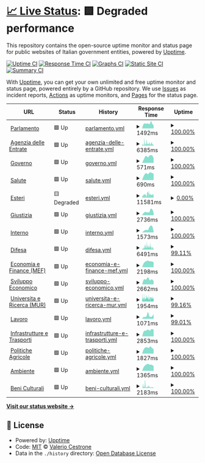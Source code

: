 # [📈 Live Status](https://v4lerio.github.io/infosecnews-help-gov-it): <!--live status--> **🟨 Degraded performance**

This repository contains the open-source uptime monitor and status page for public websites of Italian government entities, powered by [Upptime](https://github.com/upptime/upptime).

[![Uptime CI](https://github.com/v4lerio/infosecnews-help-gov-it/workflows/Uptime%20CI/badge.svg)](https://github.com/v4lerio/infosecnews-help-gov-it/actions?query=workflow%3A%22Uptime+CI%22)
[![Response Time CI](https://github.com/v4lerio/infosecnews-help-gov-it/workflows/Response%20Time%20CI/badge.svg)](https://github.com/v4lerio/infosecnews-help-gov-it/actions?query=workflow%3A%22Response+Time+CI%22)
[![Graphs CI](https://github.com/v4lerio/infosecnews-help-gov-it/workflows/Graphs%20CI/badge.svg)](https://github.com/v4lerio/infosecnews-help-gov-it/actions?query=workflow%3A%22Graphs+CI%22)
[![Static Site CI](https://github.com/v4lerio/infosecnews-help-gov-it/workflows/Static%20Site%20CI/badge.svg)](https://github.com/v4lerio/infosecnews-help-gov-it/actions?query=workflow%3A%22Static+Site+CI%22)
[![Summary CI](https://github.com/v4lerio/infosecnews-help-gov-it/workflows/Summary%20CI/badge.svg)](https://github.com/v4lerio/infosecnews-help-gov-it/actions?query=workflow%3A%22Summary+CI%22)

With [Upptime](https://upptime.js.org), you can get your own unlimited and free uptime monitor and status page, powered entirely by a GitHub repository. We use [Issues](https://github.com/v4lerio/infosecnews-help-gov-it/issues) as incident reports, [Actions](https://github.com/v4lerio/infosecnews-help-gov-it/actions) as uptime monitors, and [Pages](https://v4lerio.github.io/infosecnews-help-gov-it) for the status page.

<!--start: status pages-->
<!-- This summary is generated by Upptime (https://github.com/upptime/upptime) -->
<!-- Do not edit this manually, your changes will be overwritten -->
<!-- prettier-ignore -->
| URL | Status | History | Response Time | Uptime |
| --- | ------ | ------- | ------------- | ------ |
| <img alt="" src="https://favicons.githubusercontent.com/www.parlamento.it" height="13"> [Parlamento](https://www.parlamento.it/) | 🟩 Up | [parlamento.yml](https://github.com/v4lerio/infosecnews-help-gov-it/commits/HEAD/history/parlamento.yml) | <details><summary><img alt="Response time graph" src="./graphs/parlamento/response-time-week.png" height="20"> 1492ms</summary><br><a href="https://v4lerio.github.io/infosecnews-help-gov-it/history/parlamento"><img alt="Response time 1788" src="https://img.shields.io/endpoint?url=https%3A%2F%2Fraw.githubusercontent.com%2Fv4lerio%2Finfosecnews-help-gov-it%2FHEAD%2Fapi%2Fparlamento%2Fresponse-time.json"></a><br><a href="https://v4lerio.github.io/infosecnews-help-gov-it/history/parlamento"><img alt="24-hour response time 1005" src="https://img.shields.io/endpoint?url=https%3A%2F%2Fraw.githubusercontent.com%2Fv4lerio%2Finfosecnews-help-gov-it%2FHEAD%2Fapi%2Fparlamento%2Fresponse-time-day.json"></a><br><a href="https://v4lerio.github.io/infosecnews-help-gov-it/history/parlamento"><img alt="7-day response time 1492" src="https://img.shields.io/endpoint?url=https%3A%2F%2Fraw.githubusercontent.com%2Fv4lerio%2Finfosecnews-help-gov-it%2FHEAD%2Fapi%2Fparlamento%2Fresponse-time-week.json"></a><br><a href="https://v4lerio.github.io/infosecnews-help-gov-it/history/parlamento"><img alt="30-day response time 1926" src="https://img.shields.io/endpoint?url=https%3A%2F%2Fraw.githubusercontent.com%2Fv4lerio%2Finfosecnews-help-gov-it%2FHEAD%2Fapi%2Fparlamento%2Fresponse-time-month.json"></a><br><a href="https://v4lerio.github.io/infosecnews-help-gov-it/history/parlamento"><img alt="1-year response time 1788" src="https://img.shields.io/endpoint?url=https%3A%2F%2Fraw.githubusercontent.com%2Fv4lerio%2Finfosecnews-help-gov-it%2FHEAD%2Fapi%2Fparlamento%2Fresponse-time-year.json"></a></details> | <details><summary><a href="https://v4lerio.github.io/infosecnews-help-gov-it/history/parlamento">100.00%</a></summary><a href="https://v4lerio.github.io/infosecnews-help-gov-it/history/parlamento"><img alt="All-time uptime 99.52%" src="https://img.shields.io/endpoint?url=https%3A%2F%2Fraw.githubusercontent.com%2Fv4lerio%2Finfosecnews-help-gov-it%2FHEAD%2Fapi%2Fparlamento%2Fuptime.json"></a><br><a href="https://v4lerio.github.io/infosecnews-help-gov-it/history/parlamento"><img alt="24-hour uptime 100.00%" src="https://img.shields.io/endpoint?url=https%3A%2F%2Fraw.githubusercontent.com%2Fv4lerio%2Finfosecnews-help-gov-it%2FHEAD%2Fapi%2Fparlamento%2Fuptime-day.json"></a><br><a href="https://v4lerio.github.io/infosecnews-help-gov-it/history/parlamento"><img alt="7-day uptime 100.00%" src="https://img.shields.io/endpoint?url=https%3A%2F%2Fraw.githubusercontent.com%2Fv4lerio%2Finfosecnews-help-gov-it%2FHEAD%2Fapi%2Fparlamento%2Fuptime-week.json"></a><br><a href="https://v4lerio.github.io/infosecnews-help-gov-it/history/parlamento"><img alt="30-day uptime 98.89%" src="https://img.shields.io/endpoint?url=https%3A%2F%2Fraw.githubusercontent.com%2Fv4lerio%2Finfosecnews-help-gov-it%2FHEAD%2Fapi%2Fparlamento%2Fuptime-month.json"></a><br><a href="https://v4lerio.github.io/infosecnews-help-gov-it/history/parlamento"><img alt="1-year uptime 99.52%" src="https://img.shields.io/endpoint?url=https%3A%2F%2Fraw.githubusercontent.com%2Fv4lerio%2Finfosecnews-help-gov-it%2FHEAD%2Fapi%2Fparlamento%2Fuptime-year.json"></a></details>
| <img alt="" src="https://favicons.githubusercontent.com/www.agenziaentrate.gov.it" height="13"> [Agenzia delle Entrate](https://www.agenziaentrate.gov.it/) | 🟩 Up | [agenzia-delle-entrate.yml](https://github.com/v4lerio/infosecnews-help-gov-it/commits/HEAD/history/agenzia-delle-entrate.yml) | <details><summary><img alt="Response time graph" src="./graphs/agenzia-delle-entrate/response-time-week.png" height="20"> 6385ms</summary><br><a href="https://v4lerio.github.io/infosecnews-help-gov-it/history/agenzia-delle-entrate"><img alt="Response time 7097" src="https://img.shields.io/endpoint?url=https%3A%2F%2Fraw.githubusercontent.com%2Fv4lerio%2Finfosecnews-help-gov-it%2FHEAD%2Fapi%2Fagenzia-delle-entrate%2Fresponse-time.json"></a><br><a href="https://v4lerio.github.io/infosecnews-help-gov-it/history/agenzia-delle-entrate"><img alt="24-hour response time 1857" src="https://img.shields.io/endpoint?url=https%3A%2F%2Fraw.githubusercontent.com%2Fv4lerio%2Finfosecnews-help-gov-it%2FHEAD%2Fapi%2Fagenzia-delle-entrate%2Fresponse-time-day.json"></a><br><a href="https://v4lerio.github.io/infosecnews-help-gov-it/history/agenzia-delle-entrate"><img alt="7-day response time 6385" src="https://img.shields.io/endpoint?url=https%3A%2F%2Fraw.githubusercontent.com%2Fv4lerio%2Finfosecnews-help-gov-it%2FHEAD%2Fapi%2Fagenzia-delle-entrate%2Fresponse-time-week.json"></a><br><a href="https://v4lerio.github.io/infosecnews-help-gov-it/history/agenzia-delle-entrate"><img alt="30-day response time 4720" src="https://img.shields.io/endpoint?url=https%3A%2F%2Fraw.githubusercontent.com%2Fv4lerio%2Finfosecnews-help-gov-it%2FHEAD%2Fapi%2Fagenzia-delle-entrate%2Fresponse-time-month.json"></a><br><a href="https://v4lerio.github.io/infosecnews-help-gov-it/history/agenzia-delle-entrate"><img alt="1-year response time 7097" src="https://img.shields.io/endpoint?url=https%3A%2F%2Fraw.githubusercontent.com%2Fv4lerio%2Finfosecnews-help-gov-it%2FHEAD%2Fapi%2Fagenzia-delle-entrate%2Fresponse-time-year.json"></a></details> | <details><summary><a href="https://v4lerio.github.io/infosecnews-help-gov-it/history/agenzia-delle-entrate">100.00%</a></summary><a href="https://v4lerio.github.io/infosecnews-help-gov-it/history/agenzia-delle-entrate"><img alt="All-time uptime 98.52%" src="https://img.shields.io/endpoint?url=https%3A%2F%2Fraw.githubusercontent.com%2Fv4lerio%2Finfosecnews-help-gov-it%2FHEAD%2Fapi%2Fagenzia-delle-entrate%2Fuptime.json"></a><br><a href="https://v4lerio.github.io/infosecnews-help-gov-it/history/agenzia-delle-entrate"><img alt="24-hour uptime 100.00%" src="https://img.shields.io/endpoint?url=https%3A%2F%2Fraw.githubusercontent.com%2Fv4lerio%2Finfosecnews-help-gov-it%2FHEAD%2Fapi%2Fagenzia-delle-entrate%2Fuptime-day.json"></a><br><a href="https://v4lerio.github.io/infosecnews-help-gov-it/history/agenzia-delle-entrate"><img alt="7-day uptime 100.00%" src="https://img.shields.io/endpoint?url=https%3A%2F%2Fraw.githubusercontent.com%2Fv4lerio%2Finfosecnews-help-gov-it%2FHEAD%2Fapi%2Fagenzia-delle-entrate%2Fuptime-week.json"></a><br><a href="https://v4lerio.github.io/infosecnews-help-gov-it/history/agenzia-delle-entrate"><img alt="30-day uptime 99.94%" src="https://img.shields.io/endpoint?url=https%3A%2F%2Fraw.githubusercontent.com%2Fv4lerio%2Finfosecnews-help-gov-it%2FHEAD%2Fapi%2Fagenzia-delle-entrate%2Fuptime-month.json"></a><br><a href="https://v4lerio.github.io/infosecnews-help-gov-it/history/agenzia-delle-entrate"><img alt="1-year uptime 98.52%" src="https://img.shields.io/endpoint?url=https%3A%2F%2Fraw.githubusercontent.com%2Fv4lerio%2Finfosecnews-help-gov-it%2FHEAD%2Fapi%2Fagenzia-delle-entrate%2Fuptime-year.json"></a></details>
| <img alt="" src="https://favicons.githubusercontent.com/www.governo.it" height="13"> [Governo](https://www.governo.it/) | 🟩 Up | [governo.yml](https://github.com/v4lerio/infosecnews-help-gov-it/commits/HEAD/history/governo.yml) | <details><summary><img alt="Response time graph" src="./graphs/governo/response-time-week.png" height="20"> 571ms</summary><br><a href="https://v4lerio.github.io/infosecnews-help-gov-it/history/governo"><img alt="Response time 480" src="https://img.shields.io/endpoint?url=https%3A%2F%2Fraw.githubusercontent.com%2Fv4lerio%2Finfosecnews-help-gov-it%2FHEAD%2Fapi%2Fgoverno%2Fresponse-time.json"></a><br><a href="https://v4lerio.github.io/infosecnews-help-gov-it/history/governo"><img alt="24-hour response time 490" src="https://img.shields.io/endpoint?url=https%3A%2F%2Fraw.githubusercontent.com%2Fv4lerio%2Finfosecnews-help-gov-it%2FHEAD%2Fapi%2Fgoverno%2Fresponse-time-day.json"></a><br><a href="https://v4lerio.github.io/infosecnews-help-gov-it/history/governo"><img alt="7-day response time 571" src="https://img.shields.io/endpoint?url=https%3A%2F%2Fraw.githubusercontent.com%2Fv4lerio%2Finfosecnews-help-gov-it%2FHEAD%2Fapi%2Fgoverno%2Fresponse-time-week.json"></a><br><a href="https://v4lerio.github.io/infosecnews-help-gov-it/history/governo"><img alt="30-day response time 505" src="https://img.shields.io/endpoint?url=https%3A%2F%2Fraw.githubusercontent.com%2Fv4lerio%2Finfosecnews-help-gov-it%2FHEAD%2Fapi%2Fgoverno%2Fresponse-time-month.json"></a><br><a href="https://v4lerio.github.io/infosecnews-help-gov-it/history/governo"><img alt="1-year response time 480" src="https://img.shields.io/endpoint?url=https%3A%2F%2Fraw.githubusercontent.com%2Fv4lerio%2Finfosecnews-help-gov-it%2FHEAD%2Fapi%2Fgoverno%2Fresponse-time-year.json"></a></details> | <details><summary><a href="https://v4lerio.github.io/infosecnews-help-gov-it/history/governo">100.00%</a></summary><a href="https://v4lerio.github.io/infosecnews-help-gov-it/history/governo"><img alt="All-time uptime 100.00%" src="https://img.shields.io/endpoint?url=https%3A%2F%2Fraw.githubusercontent.com%2Fv4lerio%2Finfosecnews-help-gov-it%2FHEAD%2Fapi%2Fgoverno%2Fuptime.json"></a><br><a href="https://v4lerio.github.io/infosecnews-help-gov-it/history/governo"><img alt="24-hour uptime 100.00%" src="https://img.shields.io/endpoint?url=https%3A%2F%2Fraw.githubusercontent.com%2Fv4lerio%2Finfosecnews-help-gov-it%2FHEAD%2Fapi%2Fgoverno%2Fuptime-day.json"></a><br><a href="https://v4lerio.github.io/infosecnews-help-gov-it/history/governo"><img alt="7-day uptime 100.00%" src="https://img.shields.io/endpoint?url=https%3A%2F%2Fraw.githubusercontent.com%2Fv4lerio%2Finfosecnews-help-gov-it%2FHEAD%2Fapi%2Fgoverno%2Fuptime-week.json"></a><br><a href="https://v4lerio.github.io/infosecnews-help-gov-it/history/governo"><img alt="30-day uptime 100.00%" src="https://img.shields.io/endpoint?url=https%3A%2F%2Fraw.githubusercontent.com%2Fv4lerio%2Finfosecnews-help-gov-it%2FHEAD%2Fapi%2Fgoverno%2Fuptime-month.json"></a><br><a href="https://v4lerio.github.io/infosecnews-help-gov-it/history/governo"><img alt="1-year uptime 100.00%" src="https://img.shields.io/endpoint?url=https%3A%2F%2Fraw.githubusercontent.com%2Fv4lerio%2Finfosecnews-help-gov-it%2FHEAD%2Fapi%2Fgoverno%2Fuptime-year.json"></a></details>
| <img alt="" src="https://favicons.githubusercontent.com/www.salute.gov.it" height="13"> [Salute](https://www.salute.gov.it/) | 🟩 Up | [salute.yml](https://github.com/v4lerio/infosecnews-help-gov-it/commits/HEAD/history/salute.yml) | <details><summary><img alt="Response time graph" src="./graphs/salute/response-time-week.png" height="20"> 690ms</summary><br><a href="https://v4lerio.github.io/infosecnews-help-gov-it/history/salute"><img alt="Response time 673" src="https://img.shields.io/endpoint?url=https%3A%2F%2Fraw.githubusercontent.com%2Fv4lerio%2Finfosecnews-help-gov-it%2FHEAD%2Fapi%2Fsalute%2Fresponse-time.json"></a><br><a href="https://v4lerio.github.io/infosecnews-help-gov-it/history/salute"><img alt="24-hour response time 639" src="https://img.shields.io/endpoint?url=https%3A%2F%2Fraw.githubusercontent.com%2Fv4lerio%2Finfosecnews-help-gov-it%2FHEAD%2Fapi%2Fsalute%2Fresponse-time-day.json"></a><br><a href="https://v4lerio.github.io/infosecnews-help-gov-it/history/salute"><img alt="7-day response time 690" src="https://img.shields.io/endpoint?url=https%3A%2F%2Fraw.githubusercontent.com%2Fv4lerio%2Finfosecnews-help-gov-it%2FHEAD%2Fapi%2Fsalute%2Fresponse-time-week.json"></a><br><a href="https://v4lerio.github.io/infosecnews-help-gov-it/history/salute"><img alt="30-day response time 664" src="https://img.shields.io/endpoint?url=https%3A%2F%2Fraw.githubusercontent.com%2Fv4lerio%2Finfosecnews-help-gov-it%2FHEAD%2Fapi%2Fsalute%2Fresponse-time-month.json"></a><br><a href="https://v4lerio.github.io/infosecnews-help-gov-it/history/salute"><img alt="1-year response time 673" src="https://img.shields.io/endpoint?url=https%3A%2F%2Fraw.githubusercontent.com%2Fv4lerio%2Finfosecnews-help-gov-it%2FHEAD%2Fapi%2Fsalute%2Fresponse-time-year.json"></a></details> | <details><summary><a href="https://v4lerio.github.io/infosecnews-help-gov-it/history/salute">100.00%</a></summary><a href="https://v4lerio.github.io/infosecnews-help-gov-it/history/salute"><img alt="All-time uptime 99.47%" src="https://img.shields.io/endpoint?url=https%3A%2F%2Fraw.githubusercontent.com%2Fv4lerio%2Finfosecnews-help-gov-it%2FHEAD%2Fapi%2Fsalute%2Fuptime.json"></a><br><a href="https://v4lerio.github.io/infosecnews-help-gov-it/history/salute"><img alt="24-hour uptime 100.00%" src="https://img.shields.io/endpoint?url=https%3A%2F%2Fraw.githubusercontent.com%2Fv4lerio%2Finfosecnews-help-gov-it%2FHEAD%2Fapi%2Fsalute%2Fuptime-day.json"></a><br><a href="https://v4lerio.github.io/infosecnews-help-gov-it/history/salute"><img alt="7-day uptime 100.00%" src="https://img.shields.io/endpoint?url=https%3A%2F%2Fraw.githubusercontent.com%2Fv4lerio%2Finfosecnews-help-gov-it%2FHEAD%2Fapi%2Fsalute%2Fuptime-week.json"></a><br><a href="https://v4lerio.github.io/infosecnews-help-gov-it/history/salute"><img alt="30-day uptime 100.00%" src="https://img.shields.io/endpoint?url=https%3A%2F%2Fraw.githubusercontent.com%2Fv4lerio%2Finfosecnews-help-gov-it%2FHEAD%2Fapi%2Fsalute%2Fuptime-month.json"></a><br><a href="https://v4lerio.github.io/infosecnews-help-gov-it/history/salute"><img alt="1-year uptime 99.47%" src="https://img.shields.io/endpoint?url=https%3A%2F%2Fraw.githubusercontent.com%2Fv4lerio%2Finfosecnews-help-gov-it%2FHEAD%2Fapi%2Fsalute%2Fuptime-year.json"></a></details>
| <img alt="" src="https://favicons.githubusercontent.com/www.esteri.it" height="13"> [Esteri](https://www.esteri.it/) | 🟨 Degraded | [esteri.yml](https://github.com/v4lerio/infosecnews-help-gov-it/commits/HEAD/history/esteri.yml) | <details><summary><img alt="Response time graph" src="./graphs/esteri/response-time-week.png" height="20"> 11581ms</summary><br><a href="https://v4lerio.github.io/infosecnews-help-gov-it/history/esteri"><img alt="Response time 5722" src="https://img.shields.io/endpoint?url=https%3A%2F%2Fraw.githubusercontent.com%2Fv4lerio%2Finfosecnews-help-gov-it%2FHEAD%2Fapi%2Festeri%2Fresponse-time.json"></a><br><a href="https://v4lerio.github.io/infosecnews-help-gov-it/history/esteri"><img alt="24-hour response time 10807" src="https://img.shields.io/endpoint?url=https%3A%2F%2Fraw.githubusercontent.com%2Fv4lerio%2Finfosecnews-help-gov-it%2FHEAD%2Fapi%2Festeri%2Fresponse-time-day.json"></a><br><a href="https://v4lerio.github.io/infosecnews-help-gov-it/history/esteri"><img alt="7-day response time 11581" src="https://img.shields.io/endpoint?url=https%3A%2F%2Fraw.githubusercontent.com%2Fv4lerio%2Finfosecnews-help-gov-it%2FHEAD%2Fapi%2Festeri%2Fresponse-time-week.json"></a><br><a href="https://v4lerio.github.io/infosecnews-help-gov-it/history/esteri"><img alt="30-day response time 6012" src="https://img.shields.io/endpoint?url=https%3A%2F%2Fraw.githubusercontent.com%2Fv4lerio%2Finfosecnews-help-gov-it%2FHEAD%2Fapi%2Festeri%2Fresponse-time-month.json"></a><br><a href="https://v4lerio.github.io/infosecnews-help-gov-it/history/esteri"><img alt="1-year response time 5722" src="https://img.shields.io/endpoint?url=https%3A%2F%2Fraw.githubusercontent.com%2Fv4lerio%2Finfosecnews-help-gov-it%2FHEAD%2Fapi%2Festeri%2Fresponse-time-year.json"></a></details> | <details><summary><a href="https://v4lerio.github.io/infosecnews-help-gov-it/history/esteri">0.00%</a></summary><a href="https://v4lerio.github.io/infosecnews-help-gov-it/history/esteri"><img alt="All-time uptime 89.01%" src="https://img.shields.io/endpoint?url=https%3A%2F%2Fraw.githubusercontent.com%2Fv4lerio%2Finfosecnews-help-gov-it%2FHEAD%2Fapi%2Festeri%2Fuptime.json"></a><br><a href="https://v4lerio.github.io/infosecnews-help-gov-it/history/esteri"><img alt="24-hour uptime 0.00%" src="https://img.shields.io/endpoint?url=https%3A%2F%2Fraw.githubusercontent.com%2Fv4lerio%2Finfosecnews-help-gov-it%2FHEAD%2Fapi%2Festeri%2Fuptime-day.json"></a><br><a href="https://v4lerio.github.io/infosecnews-help-gov-it/history/esteri"><img alt="7-day uptime 0.00%" src="https://img.shields.io/endpoint?url=https%3A%2F%2Fraw.githubusercontent.com%2Fv4lerio%2Finfosecnews-help-gov-it%2FHEAD%2Fapi%2Festeri%2Fuptime-week.json"></a><br><a href="https://v4lerio.github.io/infosecnews-help-gov-it/history/esteri"><img alt="30-day uptime 24.24%" src="https://img.shields.io/endpoint?url=https%3A%2F%2Fraw.githubusercontent.com%2Fv4lerio%2Finfosecnews-help-gov-it%2FHEAD%2Fapi%2Festeri%2Fuptime-month.json"></a><br><a href="https://v4lerio.github.io/infosecnews-help-gov-it/history/esteri"><img alt="1-year uptime 89.01%" src="https://img.shields.io/endpoint?url=https%3A%2F%2Fraw.githubusercontent.com%2Fv4lerio%2Finfosecnews-help-gov-it%2FHEAD%2Fapi%2Festeri%2Fuptime-year.json"></a></details>
| <img alt="" src="https://favicons.githubusercontent.com/www.giustizia.it" height="13"> [Giustizia](https://www.giustizia.it/) | 🟩 Up | [giustizia.yml](https://github.com/v4lerio/infosecnews-help-gov-it/commits/HEAD/history/giustizia.yml) | <details><summary><img alt="Response time graph" src="./graphs/giustizia/response-time-week.png" height="20"> 2736ms</summary><br><a href="https://v4lerio.github.io/infosecnews-help-gov-it/history/giustizia"><img alt="Response time 2504" src="https://img.shields.io/endpoint?url=https%3A%2F%2Fraw.githubusercontent.com%2Fv4lerio%2Finfosecnews-help-gov-it%2FHEAD%2Fapi%2Fgiustizia%2Fresponse-time.json"></a><br><a href="https://v4lerio.github.io/infosecnews-help-gov-it/history/giustizia"><img alt="24-hour response time 1591" src="https://img.shields.io/endpoint?url=https%3A%2F%2Fraw.githubusercontent.com%2Fv4lerio%2Finfosecnews-help-gov-it%2FHEAD%2Fapi%2Fgiustizia%2Fresponse-time-day.json"></a><br><a href="https://v4lerio.github.io/infosecnews-help-gov-it/history/giustizia"><img alt="7-day response time 2736" src="https://img.shields.io/endpoint?url=https%3A%2F%2Fraw.githubusercontent.com%2Fv4lerio%2Finfosecnews-help-gov-it%2FHEAD%2Fapi%2Fgiustizia%2Fresponse-time-week.json"></a><br><a href="https://v4lerio.github.io/infosecnews-help-gov-it/history/giustizia"><img alt="30-day response time 3660" src="https://img.shields.io/endpoint?url=https%3A%2F%2Fraw.githubusercontent.com%2Fv4lerio%2Finfosecnews-help-gov-it%2FHEAD%2Fapi%2Fgiustizia%2Fresponse-time-month.json"></a><br><a href="https://v4lerio.github.io/infosecnews-help-gov-it/history/giustizia"><img alt="1-year response time 2504" src="https://img.shields.io/endpoint?url=https%3A%2F%2Fraw.githubusercontent.com%2Fv4lerio%2Finfosecnews-help-gov-it%2FHEAD%2Fapi%2Fgiustizia%2Fresponse-time-year.json"></a></details> | <details><summary><a href="https://v4lerio.github.io/infosecnews-help-gov-it/history/giustizia">100.00%</a></summary><a href="https://v4lerio.github.io/infosecnews-help-gov-it/history/giustizia"><img alt="All-time uptime 94.16%" src="https://img.shields.io/endpoint?url=https%3A%2F%2Fraw.githubusercontent.com%2Fv4lerio%2Finfosecnews-help-gov-it%2FHEAD%2Fapi%2Fgiustizia%2Fuptime.json"></a><br><a href="https://v4lerio.github.io/infosecnews-help-gov-it/history/giustizia"><img alt="24-hour uptime 100.00%" src="https://img.shields.io/endpoint?url=https%3A%2F%2Fraw.githubusercontent.com%2Fv4lerio%2Finfosecnews-help-gov-it%2FHEAD%2Fapi%2Fgiustizia%2Fuptime-day.json"></a><br><a href="https://v4lerio.github.io/infosecnews-help-gov-it/history/giustizia"><img alt="7-day uptime 100.00%" src="https://img.shields.io/endpoint?url=https%3A%2F%2Fraw.githubusercontent.com%2Fv4lerio%2Finfosecnews-help-gov-it%2FHEAD%2Fapi%2Fgiustizia%2Fuptime-week.json"></a><br><a href="https://v4lerio.github.io/infosecnews-help-gov-it/history/giustizia"><img alt="30-day uptime 99.87%" src="https://img.shields.io/endpoint?url=https%3A%2F%2Fraw.githubusercontent.com%2Fv4lerio%2Finfosecnews-help-gov-it%2FHEAD%2Fapi%2Fgiustizia%2Fuptime-month.json"></a><br><a href="https://v4lerio.github.io/infosecnews-help-gov-it/history/giustizia"><img alt="1-year uptime 94.16%" src="https://img.shields.io/endpoint?url=https%3A%2F%2Fraw.githubusercontent.com%2Fv4lerio%2Finfosecnews-help-gov-it%2FHEAD%2Fapi%2Fgiustizia%2Fuptime-year.json"></a></details>
| <img alt="" src="https://favicons.githubusercontent.com/www.interno.gov.it" height="13"> [Interno](https://www.interno.gov.it/) | 🟩 Up | [interno.yml](https://github.com/v4lerio/infosecnews-help-gov-it/commits/HEAD/history/interno.yml) | <details><summary><img alt="Response time graph" src="./graphs/interno/response-time-week.png" height="20"> 1573ms</summary><br><a href="https://v4lerio.github.io/infosecnews-help-gov-it/history/interno"><img alt="Response time 1068" src="https://img.shields.io/endpoint?url=https%3A%2F%2Fraw.githubusercontent.com%2Fv4lerio%2Finfosecnews-help-gov-it%2FHEAD%2Fapi%2Finterno%2Fresponse-time.json"></a><br><a href="https://v4lerio.github.io/infosecnews-help-gov-it/history/interno"><img alt="24-hour response time 2240" src="https://img.shields.io/endpoint?url=https%3A%2F%2Fraw.githubusercontent.com%2Fv4lerio%2Finfosecnews-help-gov-it%2FHEAD%2Fapi%2Finterno%2Fresponse-time-day.json"></a><br><a href="https://v4lerio.github.io/infosecnews-help-gov-it/history/interno"><img alt="7-day response time 1573" src="https://img.shields.io/endpoint?url=https%3A%2F%2Fraw.githubusercontent.com%2Fv4lerio%2Finfosecnews-help-gov-it%2FHEAD%2Fapi%2Finterno%2Fresponse-time-week.json"></a><br><a href="https://v4lerio.github.io/infosecnews-help-gov-it/history/interno"><img alt="30-day response time 926" src="https://img.shields.io/endpoint?url=https%3A%2F%2Fraw.githubusercontent.com%2Fv4lerio%2Finfosecnews-help-gov-it%2FHEAD%2Fapi%2Finterno%2Fresponse-time-month.json"></a><br><a href="https://v4lerio.github.io/infosecnews-help-gov-it/history/interno"><img alt="1-year response time 1068" src="https://img.shields.io/endpoint?url=https%3A%2F%2Fraw.githubusercontent.com%2Fv4lerio%2Finfosecnews-help-gov-it%2FHEAD%2Fapi%2Finterno%2Fresponse-time-year.json"></a></details> | <details><summary><a href="https://v4lerio.github.io/infosecnews-help-gov-it/history/interno">100.00%</a></summary><a href="https://v4lerio.github.io/infosecnews-help-gov-it/history/interno"><img alt="All-time uptime 99.99%" src="https://img.shields.io/endpoint?url=https%3A%2F%2Fraw.githubusercontent.com%2Fv4lerio%2Finfosecnews-help-gov-it%2FHEAD%2Fapi%2Finterno%2Fuptime.json"></a><br><a href="https://v4lerio.github.io/infosecnews-help-gov-it/history/interno"><img alt="24-hour uptime 100.00%" src="https://img.shields.io/endpoint?url=https%3A%2F%2Fraw.githubusercontent.com%2Fv4lerio%2Finfosecnews-help-gov-it%2FHEAD%2Fapi%2Finterno%2Fuptime-day.json"></a><br><a href="https://v4lerio.github.io/infosecnews-help-gov-it/history/interno"><img alt="7-day uptime 100.00%" src="https://img.shields.io/endpoint?url=https%3A%2F%2Fraw.githubusercontent.com%2Fv4lerio%2Finfosecnews-help-gov-it%2FHEAD%2Fapi%2Finterno%2Fuptime-week.json"></a><br><a href="https://v4lerio.github.io/infosecnews-help-gov-it/history/interno"><img alt="30-day uptime 99.96%" src="https://img.shields.io/endpoint?url=https%3A%2F%2Fraw.githubusercontent.com%2Fv4lerio%2Finfosecnews-help-gov-it%2FHEAD%2Fapi%2Finterno%2Fuptime-month.json"></a><br><a href="https://v4lerio.github.io/infosecnews-help-gov-it/history/interno"><img alt="1-year uptime 99.99%" src="https://img.shields.io/endpoint?url=https%3A%2F%2Fraw.githubusercontent.com%2Fv4lerio%2Finfosecnews-help-gov-it%2FHEAD%2Fapi%2Finterno%2Fuptime-year.json"></a></details>
| <img alt="" src="https://favicons.githubusercontent.com/www.difesa.it" height="13"> [Difesa](https://www.difesa.it/) | 🟩 Up | [difesa.yml](https://github.com/v4lerio/infosecnews-help-gov-it/commits/HEAD/history/difesa.yml) | <details><summary><img alt="Response time graph" src="./graphs/difesa/response-time-week.png" height="20"> 6491ms</summary><br><a href="https://v4lerio.github.io/infosecnews-help-gov-it/history/difesa"><img alt="Response time 5141" src="https://img.shields.io/endpoint?url=https%3A%2F%2Fraw.githubusercontent.com%2Fv4lerio%2Finfosecnews-help-gov-it%2FHEAD%2Fapi%2Fdifesa%2Fresponse-time.json"></a><br><a href="https://v4lerio.github.io/infosecnews-help-gov-it/history/difesa"><img alt="24-hour response time 4257" src="https://img.shields.io/endpoint?url=https%3A%2F%2Fraw.githubusercontent.com%2Fv4lerio%2Finfosecnews-help-gov-it%2FHEAD%2Fapi%2Fdifesa%2Fresponse-time-day.json"></a><br><a href="https://v4lerio.github.io/infosecnews-help-gov-it/history/difesa"><img alt="7-day response time 6491" src="https://img.shields.io/endpoint?url=https%3A%2F%2Fraw.githubusercontent.com%2Fv4lerio%2Finfosecnews-help-gov-it%2FHEAD%2Fapi%2Fdifesa%2Fresponse-time-week.json"></a><br><a href="https://v4lerio.github.io/infosecnews-help-gov-it/history/difesa"><img alt="30-day response time 5868" src="https://img.shields.io/endpoint?url=https%3A%2F%2Fraw.githubusercontent.com%2Fv4lerio%2Finfosecnews-help-gov-it%2FHEAD%2Fapi%2Fdifesa%2Fresponse-time-month.json"></a><br><a href="https://v4lerio.github.io/infosecnews-help-gov-it/history/difesa"><img alt="1-year response time 5141" src="https://img.shields.io/endpoint?url=https%3A%2F%2Fraw.githubusercontent.com%2Fv4lerio%2Finfosecnews-help-gov-it%2FHEAD%2Fapi%2Fdifesa%2Fresponse-time-year.json"></a></details> | <details><summary><a href="https://v4lerio.github.io/infosecnews-help-gov-it/history/difesa">99.11%</a></summary><a href="https://v4lerio.github.io/infosecnews-help-gov-it/history/difesa"><img alt="All-time uptime 99.55%" src="https://img.shields.io/endpoint?url=https%3A%2F%2Fraw.githubusercontent.com%2Fv4lerio%2Finfosecnews-help-gov-it%2FHEAD%2Fapi%2Fdifesa%2Fuptime.json"></a><br><a href="https://v4lerio.github.io/infosecnews-help-gov-it/history/difesa"><img alt="24-hour uptime 100.00%" src="https://img.shields.io/endpoint?url=https%3A%2F%2Fraw.githubusercontent.com%2Fv4lerio%2Finfosecnews-help-gov-it%2FHEAD%2Fapi%2Fdifesa%2Fuptime-day.json"></a><br><a href="https://v4lerio.github.io/infosecnews-help-gov-it/history/difesa"><img alt="7-day uptime 99.11%" src="https://img.shields.io/endpoint?url=https%3A%2F%2Fraw.githubusercontent.com%2Fv4lerio%2Finfosecnews-help-gov-it%2FHEAD%2Fapi%2Fdifesa%2Fuptime-week.json"></a><br><a href="https://v4lerio.github.io/infosecnews-help-gov-it/history/difesa"><img alt="30-day uptime 99.60%" src="https://img.shields.io/endpoint?url=https%3A%2F%2Fraw.githubusercontent.com%2Fv4lerio%2Finfosecnews-help-gov-it%2FHEAD%2Fapi%2Fdifesa%2Fuptime-month.json"></a><br><a href="https://v4lerio.github.io/infosecnews-help-gov-it/history/difesa"><img alt="1-year uptime 99.55%" src="https://img.shields.io/endpoint?url=https%3A%2F%2Fraw.githubusercontent.com%2Fv4lerio%2Finfosecnews-help-gov-it%2FHEAD%2Fapi%2Fdifesa%2Fuptime-year.json"></a></details>
| <img alt="" src="https://favicons.githubusercontent.com/www.mef.gov.it" height="13"> [Economia e Finance (MEF)](https://www.mef.gov.it/) | 🟩 Up | [economia-e-finance-mef.yml](https://github.com/v4lerio/infosecnews-help-gov-it/commits/HEAD/history/economia-e-finance-mef.yml) | <details><summary><img alt="Response time graph" src="./graphs/economia-e-finance-mef/response-time-week.png" height="20"> 2198ms</summary><br><a href="https://v4lerio.github.io/infosecnews-help-gov-it/history/economia-e-finance-mef"><img alt="Response time 2270" src="https://img.shields.io/endpoint?url=https%3A%2F%2Fraw.githubusercontent.com%2Fv4lerio%2Finfosecnews-help-gov-it%2FHEAD%2Fapi%2Feconomia-e-finance-mef%2Fresponse-time.json"></a><br><a href="https://v4lerio.github.io/infosecnews-help-gov-it/history/economia-e-finance-mef"><img alt="24-hour response time 1942" src="https://img.shields.io/endpoint?url=https%3A%2F%2Fraw.githubusercontent.com%2Fv4lerio%2Finfosecnews-help-gov-it%2FHEAD%2Fapi%2Feconomia-e-finance-mef%2Fresponse-time-day.json"></a><br><a href="https://v4lerio.github.io/infosecnews-help-gov-it/history/economia-e-finance-mef"><img alt="7-day response time 2198" src="https://img.shields.io/endpoint?url=https%3A%2F%2Fraw.githubusercontent.com%2Fv4lerio%2Finfosecnews-help-gov-it%2FHEAD%2Fapi%2Feconomia-e-finance-mef%2Fresponse-time-week.json"></a><br><a href="https://v4lerio.github.io/infosecnews-help-gov-it/history/economia-e-finance-mef"><img alt="30-day response time 2206" src="https://img.shields.io/endpoint?url=https%3A%2F%2Fraw.githubusercontent.com%2Fv4lerio%2Finfosecnews-help-gov-it%2FHEAD%2Fapi%2Feconomia-e-finance-mef%2Fresponse-time-month.json"></a><br><a href="https://v4lerio.github.io/infosecnews-help-gov-it/history/economia-e-finance-mef"><img alt="1-year response time 2270" src="https://img.shields.io/endpoint?url=https%3A%2F%2Fraw.githubusercontent.com%2Fv4lerio%2Finfosecnews-help-gov-it%2FHEAD%2Fapi%2Feconomia-e-finance-mef%2Fresponse-time-year.json"></a></details> | <details><summary><a href="https://v4lerio.github.io/infosecnews-help-gov-it/history/economia-e-finance-mef">100.00%</a></summary><a href="https://v4lerio.github.io/infosecnews-help-gov-it/history/economia-e-finance-mef"><img alt="All-time uptime 99.99%" src="https://img.shields.io/endpoint?url=https%3A%2F%2Fraw.githubusercontent.com%2Fv4lerio%2Finfosecnews-help-gov-it%2FHEAD%2Fapi%2Feconomia-e-finance-mef%2Fuptime.json"></a><br><a href="https://v4lerio.github.io/infosecnews-help-gov-it/history/economia-e-finance-mef"><img alt="24-hour uptime 100.00%" src="https://img.shields.io/endpoint?url=https%3A%2F%2Fraw.githubusercontent.com%2Fv4lerio%2Finfosecnews-help-gov-it%2FHEAD%2Fapi%2Feconomia-e-finance-mef%2Fuptime-day.json"></a><br><a href="https://v4lerio.github.io/infosecnews-help-gov-it/history/economia-e-finance-mef"><img alt="7-day uptime 100.00%" src="https://img.shields.io/endpoint?url=https%3A%2F%2Fraw.githubusercontent.com%2Fv4lerio%2Finfosecnews-help-gov-it%2FHEAD%2Fapi%2Feconomia-e-finance-mef%2Fuptime-week.json"></a><br><a href="https://v4lerio.github.io/infosecnews-help-gov-it/history/economia-e-finance-mef"><img alt="30-day uptime 100.00%" src="https://img.shields.io/endpoint?url=https%3A%2F%2Fraw.githubusercontent.com%2Fv4lerio%2Finfosecnews-help-gov-it%2FHEAD%2Fapi%2Feconomia-e-finance-mef%2Fuptime-month.json"></a><br><a href="https://v4lerio.github.io/infosecnews-help-gov-it/history/economia-e-finance-mef"><img alt="1-year uptime 99.99%" src="https://img.shields.io/endpoint?url=https%3A%2F%2Fraw.githubusercontent.com%2Fv4lerio%2Finfosecnews-help-gov-it%2FHEAD%2Fapi%2Feconomia-e-finance-mef%2Fuptime-year.json"></a></details>
| <img alt="" src="https://favicons.githubusercontent.com/www.mise.gov.it" height="13"> [Sviluppo Economico](https://www.mise.gov.it/) | 🟩 Up | [sviluppo-economico.yml](https://github.com/v4lerio/infosecnews-help-gov-it/commits/HEAD/history/sviluppo-economico.yml) | <details><summary><img alt="Response time graph" src="./graphs/sviluppo-economico/response-time-week.png" height="20"> 2662ms</summary><br><a href="https://v4lerio.github.io/infosecnews-help-gov-it/history/sviluppo-economico"><img alt="Response time 5033" src="https://img.shields.io/endpoint?url=https%3A%2F%2Fraw.githubusercontent.com%2Fv4lerio%2Finfosecnews-help-gov-it%2FHEAD%2Fapi%2Fsviluppo-economico%2Fresponse-time.json"></a><br><a href="https://v4lerio.github.io/infosecnews-help-gov-it/history/sviluppo-economico"><img alt="24-hour response time 1879" src="https://img.shields.io/endpoint?url=https%3A%2F%2Fraw.githubusercontent.com%2Fv4lerio%2Finfosecnews-help-gov-it%2FHEAD%2Fapi%2Fsviluppo-economico%2Fresponse-time-day.json"></a><br><a href="https://v4lerio.github.io/infosecnews-help-gov-it/history/sviluppo-economico"><img alt="7-day response time 2662" src="https://img.shields.io/endpoint?url=https%3A%2F%2Fraw.githubusercontent.com%2Fv4lerio%2Finfosecnews-help-gov-it%2FHEAD%2Fapi%2Fsviluppo-economico%2Fresponse-time-week.json"></a><br><a href="https://v4lerio.github.io/infosecnews-help-gov-it/history/sviluppo-economico"><img alt="30-day response time 6005" src="https://img.shields.io/endpoint?url=https%3A%2F%2Fraw.githubusercontent.com%2Fv4lerio%2Finfosecnews-help-gov-it%2FHEAD%2Fapi%2Fsviluppo-economico%2Fresponse-time-month.json"></a><br><a href="https://v4lerio.github.io/infosecnews-help-gov-it/history/sviluppo-economico"><img alt="1-year response time 5033" src="https://img.shields.io/endpoint?url=https%3A%2F%2Fraw.githubusercontent.com%2Fv4lerio%2Finfosecnews-help-gov-it%2FHEAD%2Fapi%2Fsviluppo-economico%2Fresponse-time-year.json"></a></details> | <details><summary><a href="https://v4lerio.github.io/infosecnews-help-gov-it/history/sviluppo-economico">100.00%</a></summary><a href="https://v4lerio.github.io/infosecnews-help-gov-it/history/sviluppo-economico"><img alt="All-time uptime 99.78%" src="https://img.shields.io/endpoint?url=https%3A%2F%2Fraw.githubusercontent.com%2Fv4lerio%2Finfosecnews-help-gov-it%2FHEAD%2Fapi%2Fsviluppo-economico%2Fuptime.json"></a><br><a href="https://v4lerio.github.io/infosecnews-help-gov-it/history/sviluppo-economico"><img alt="24-hour uptime 100.00%" src="https://img.shields.io/endpoint?url=https%3A%2F%2Fraw.githubusercontent.com%2Fv4lerio%2Finfosecnews-help-gov-it%2FHEAD%2Fapi%2Fsviluppo-economico%2Fuptime-day.json"></a><br><a href="https://v4lerio.github.io/infosecnews-help-gov-it/history/sviluppo-economico"><img alt="7-day uptime 100.00%" src="https://img.shields.io/endpoint?url=https%3A%2F%2Fraw.githubusercontent.com%2Fv4lerio%2Finfosecnews-help-gov-it%2FHEAD%2Fapi%2Fsviluppo-economico%2Fuptime-week.json"></a><br><a href="https://v4lerio.github.io/infosecnews-help-gov-it/history/sviluppo-economico"><img alt="30-day uptime 99.66%" src="https://img.shields.io/endpoint?url=https%3A%2F%2Fraw.githubusercontent.com%2Fv4lerio%2Finfosecnews-help-gov-it%2FHEAD%2Fapi%2Fsviluppo-economico%2Fuptime-month.json"></a><br><a href="https://v4lerio.github.io/infosecnews-help-gov-it/history/sviluppo-economico"><img alt="1-year uptime 99.78%" src="https://img.shields.io/endpoint?url=https%3A%2F%2Fraw.githubusercontent.com%2Fv4lerio%2Finfosecnews-help-gov-it%2FHEAD%2Fapi%2Fsviluppo-economico%2Fuptime-year.json"></a></details>
| <img alt="" src="https://favicons.githubusercontent.com/www.mur.gov.it" height="13"> [Universita e Ricerca (MUR)](https://www.mur.gov.it/) | 🟩 Up | [universita-e-ricerca-mur.yml](https://github.com/v4lerio/infosecnews-help-gov-it/commits/HEAD/history/universita-e-ricerca-mur.yml) | <details><summary><img alt="Response time graph" src="./graphs/universita-e-ricerca-mur/response-time-week.png" height="20"> 1954ms</summary><br><a href="https://v4lerio.github.io/infosecnews-help-gov-it/history/universita-e-ricerca-mur"><img alt="Response time 1723" src="https://img.shields.io/endpoint?url=https%3A%2F%2Fraw.githubusercontent.com%2Fv4lerio%2Finfosecnews-help-gov-it%2FHEAD%2Fapi%2Funiversita-e-ricerca-mur%2Fresponse-time.json"></a><br><a href="https://v4lerio.github.io/infosecnews-help-gov-it/history/universita-e-ricerca-mur"><img alt="24-hour response time 2038" src="https://img.shields.io/endpoint?url=https%3A%2F%2Fraw.githubusercontent.com%2Fv4lerio%2Finfosecnews-help-gov-it%2FHEAD%2Fapi%2Funiversita-e-ricerca-mur%2Fresponse-time-day.json"></a><br><a href="https://v4lerio.github.io/infosecnews-help-gov-it/history/universita-e-ricerca-mur"><img alt="7-day response time 1954" src="https://img.shields.io/endpoint?url=https%3A%2F%2Fraw.githubusercontent.com%2Fv4lerio%2Finfosecnews-help-gov-it%2FHEAD%2Fapi%2Funiversita-e-ricerca-mur%2Fresponse-time-week.json"></a><br><a href="https://v4lerio.github.io/infosecnews-help-gov-it/history/universita-e-ricerca-mur"><img alt="30-day response time 1709" src="https://img.shields.io/endpoint?url=https%3A%2F%2Fraw.githubusercontent.com%2Fv4lerio%2Finfosecnews-help-gov-it%2FHEAD%2Fapi%2Funiversita-e-ricerca-mur%2Fresponse-time-month.json"></a><br><a href="https://v4lerio.github.io/infosecnews-help-gov-it/history/universita-e-ricerca-mur"><img alt="1-year response time 1723" src="https://img.shields.io/endpoint?url=https%3A%2F%2Fraw.githubusercontent.com%2Fv4lerio%2Finfosecnews-help-gov-it%2FHEAD%2Fapi%2Funiversita-e-ricerca-mur%2Fresponse-time-year.json"></a></details> | <details><summary><a href="https://v4lerio.github.io/infosecnews-help-gov-it/history/universita-e-ricerca-mur">99.16%</a></summary><a href="https://v4lerio.github.io/infosecnews-help-gov-it/history/universita-e-ricerca-mur"><img alt="All-time uptime 99.31%" src="https://img.shields.io/endpoint?url=https%3A%2F%2Fraw.githubusercontent.com%2Fv4lerio%2Finfosecnews-help-gov-it%2FHEAD%2Fapi%2Funiversita-e-ricerca-mur%2Fuptime.json"></a><br><a href="https://v4lerio.github.io/infosecnews-help-gov-it/history/universita-e-ricerca-mur"><img alt="24-hour uptime 98.23%" src="https://img.shields.io/endpoint?url=https%3A%2F%2Fraw.githubusercontent.com%2Fv4lerio%2Finfosecnews-help-gov-it%2FHEAD%2Fapi%2Funiversita-e-ricerca-mur%2Fuptime-day.json"></a><br><a href="https://v4lerio.github.io/infosecnews-help-gov-it/history/universita-e-ricerca-mur"><img alt="7-day uptime 99.16%" src="https://img.shields.io/endpoint?url=https%3A%2F%2Fraw.githubusercontent.com%2Fv4lerio%2Finfosecnews-help-gov-it%2FHEAD%2Fapi%2Funiversita-e-ricerca-mur%2Fuptime-week.json"></a><br><a href="https://v4lerio.github.io/infosecnews-help-gov-it/history/universita-e-ricerca-mur"><img alt="30-day uptime 98.81%" src="https://img.shields.io/endpoint?url=https%3A%2F%2Fraw.githubusercontent.com%2Fv4lerio%2Finfosecnews-help-gov-it%2FHEAD%2Fapi%2Funiversita-e-ricerca-mur%2Fuptime-month.json"></a><br><a href="https://v4lerio.github.io/infosecnews-help-gov-it/history/universita-e-ricerca-mur"><img alt="1-year uptime 99.31%" src="https://img.shields.io/endpoint?url=https%3A%2F%2Fraw.githubusercontent.com%2Fv4lerio%2Finfosecnews-help-gov-it%2FHEAD%2Fapi%2Funiversita-e-ricerca-mur%2Fuptime-year.json"></a></details>
| <img alt="" src="https://favicons.githubusercontent.com/www.lavoro.gov.it" height="13"> [Lavoro](https://www.lavoro.gov.it/) | 🟩 Up | [lavoro.yml](https://github.com/v4lerio/infosecnews-help-gov-it/commits/HEAD/history/lavoro.yml) | <details><summary><img alt="Response time graph" src="./graphs/lavoro/response-time-week.png" height="20"> 1071ms</summary><br><a href="https://v4lerio.github.io/infosecnews-help-gov-it/history/lavoro"><img alt="Response time 2652" src="https://img.shields.io/endpoint?url=https%3A%2F%2Fraw.githubusercontent.com%2Fv4lerio%2Finfosecnews-help-gov-it%2FHEAD%2Fapi%2Flavoro%2Fresponse-time.json"></a><br><a href="https://v4lerio.github.io/infosecnews-help-gov-it/history/lavoro"><img alt="24-hour response time 1342" src="https://img.shields.io/endpoint?url=https%3A%2F%2Fraw.githubusercontent.com%2Fv4lerio%2Finfosecnews-help-gov-it%2FHEAD%2Fapi%2Flavoro%2Fresponse-time-day.json"></a><br><a href="https://v4lerio.github.io/infosecnews-help-gov-it/history/lavoro"><img alt="7-day response time 1071" src="https://img.shields.io/endpoint?url=https%3A%2F%2Fraw.githubusercontent.com%2Fv4lerio%2Finfosecnews-help-gov-it%2FHEAD%2Fapi%2Flavoro%2Fresponse-time-week.json"></a><br><a href="https://v4lerio.github.io/infosecnews-help-gov-it/history/lavoro"><img alt="30-day response time 2023" src="https://img.shields.io/endpoint?url=https%3A%2F%2Fraw.githubusercontent.com%2Fv4lerio%2Finfosecnews-help-gov-it%2FHEAD%2Fapi%2Flavoro%2Fresponse-time-month.json"></a><br><a href="https://v4lerio.github.io/infosecnews-help-gov-it/history/lavoro"><img alt="1-year response time 2652" src="https://img.shields.io/endpoint?url=https%3A%2F%2Fraw.githubusercontent.com%2Fv4lerio%2Finfosecnews-help-gov-it%2FHEAD%2Fapi%2Flavoro%2Fresponse-time-year.json"></a></details> | <details><summary><a href="https://v4lerio.github.io/infosecnews-help-gov-it/history/lavoro">99.01%</a></summary><a href="https://v4lerio.github.io/infosecnews-help-gov-it/history/lavoro"><img alt="All-time uptime 98.66%" src="https://img.shields.io/endpoint?url=https%3A%2F%2Fraw.githubusercontent.com%2Fv4lerio%2Finfosecnews-help-gov-it%2FHEAD%2Fapi%2Flavoro%2Fuptime.json"></a><br><a href="https://v4lerio.github.io/infosecnews-help-gov-it/history/lavoro"><img alt="24-hour uptime 100.00%" src="https://img.shields.io/endpoint?url=https%3A%2F%2Fraw.githubusercontent.com%2Fv4lerio%2Finfosecnews-help-gov-it%2FHEAD%2Fapi%2Flavoro%2Fuptime-day.json"></a><br><a href="https://v4lerio.github.io/infosecnews-help-gov-it/history/lavoro"><img alt="7-day uptime 99.01%" src="https://img.shields.io/endpoint?url=https%3A%2F%2Fraw.githubusercontent.com%2Fv4lerio%2Finfosecnews-help-gov-it%2FHEAD%2Fapi%2Flavoro%2Fuptime-week.json"></a><br><a href="https://v4lerio.github.io/infosecnews-help-gov-it/history/lavoro"><img alt="30-day uptime 99.49%" src="https://img.shields.io/endpoint?url=https%3A%2F%2Fraw.githubusercontent.com%2Fv4lerio%2Finfosecnews-help-gov-it%2FHEAD%2Fapi%2Flavoro%2Fuptime-month.json"></a><br><a href="https://v4lerio.github.io/infosecnews-help-gov-it/history/lavoro"><img alt="1-year uptime 98.66%" src="https://img.shields.io/endpoint?url=https%3A%2F%2Fraw.githubusercontent.com%2Fv4lerio%2Finfosecnews-help-gov-it%2FHEAD%2Fapi%2Flavoro%2Fuptime-year.json"></a></details>
| <img alt="" src="https://favicons.githubusercontent.com/www.mit.gov.it" height="13"> [Infrastrutture e Trasporti](https://www.mit.gov.it/) | 🟩 Up | [infrastrutture-e-trasporti.yml](https://github.com/v4lerio/infosecnews-help-gov-it/commits/HEAD/history/infrastrutture-e-trasporti.yml) | <details><summary><img alt="Response time graph" src="./graphs/infrastrutture-e-trasporti/response-time-week.png" height="20"> 2853ms</summary><br><a href="https://v4lerio.github.io/infosecnews-help-gov-it/history/infrastrutture-e-trasporti"><img alt="Response time 2447" src="https://img.shields.io/endpoint?url=https%3A%2F%2Fraw.githubusercontent.com%2Fv4lerio%2Finfosecnews-help-gov-it%2FHEAD%2Fapi%2Finfrastrutture-e-trasporti%2Fresponse-time.json"></a><br><a href="https://v4lerio.github.io/infosecnews-help-gov-it/history/infrastrutture-e-trasporti"><img alt="24-hour response time 2473" src="https://img.shields.io/endpoint?url=https%3A%2F%2Fraw.githubusercontent.com%2Fv4lerio%2Finfosecnews-help-gov-it%2FHEAD%2Fapi%2Finfrastrutture-e-trasporti%2Fresponse-time-day.json"></a><br><a href="https://v4lerio.github.io/infosecnews-help-gov-it/history/infrastrutture-e-trasporti"><img alt="7-day response time 2853" src="https://img.shields.io/endpoint?url=https%3A%2F%2Fraw.githubusercontent.com%2Fv4lerio%2Finfosecnews-help-gov-it%2FHEAD%2Fapi%2Finfrastrutture-e-trasporti%2Fresponse-time-week.json"></a><br><a href="https://v4lerio.github.io/infosecnews-help-gov-it/history/infrastrutture-e-trasporti"><img alt="30-day response time 3532" src="https://img.shields.io/endpoint?url=https%3A%2F%2Fraw.githubusercontent.com%2Fv4lerio%2Finfosecnews-help-gov-it%2FHEAD%2Fapi%2Finfrastrutture-e-trasporti%2Fresponse-time-month.json"></a><br><a href="https://v4lerio.github.io/infosecnews-help-gov-it/history/infrastrutture-e-trasporti"><img alt="1-year response time 2447" src="https://img.shields.io/endpoint?url=https%3A%2F%2Fraw.githubusercontent.com%2Fv4lerio%2Finfosecnews-help-gov-it%2FHEAD%2Fapi%2Finfrastrutture-e-trasporti%2Fresponse-time-year.json"></a></details> | <details><summary><a href="https://v4lerio.github.io/infosecnews-help-gov-it/history/infrastrutture-e-trasporti">100.00%</a></summary><a href="https://v4lerio.github.io/infosecnews-help-gov-it/history/infrastrutture-e-trasporti"><img alt="All-time uptime 97.96%" src="https://img.shields.io/endpoint?url=https%3A%2F%2Fraw.githubusercontent.com%2Fv4lerio%2Finfosecnews-help-gov-it%2FHEAD%2Fapi%2Finfrastrutture-e-trasporti%2Fuptime.json"></a><br><a href="https://v4lerio.github.io/infosecnews-help-gov-it/history/infrastrutture-e-trasporti"><img alt="24-hour uptime 100.00%" src="https://img.shields.io/endpoint?url=https%3A%2F%2Fraw.githubusercontent.com%2Fv4lerio%2Finfosecnews-help-gov-it%2FHEAD%2Fapi%2Finfrastrutture-e-trasporti%2Fuptime-day.json"></a><br><a href="https://v4lerio.github.io/infosecnews-help-gov-it/history/infrastrutture-e-trasporti"><img alt="7-day uptime 100.00%" src="https://img.shields.io/endpoint?url=https%3A%2F%2Fraw.githubusercontent.com%2Fv4lerio%2Finfosecnews-help-gov-it%2FHEAD%2Fapi%2Finfrastrutture-e-trasporti%2Fuptime-week.json"></a><br><a href="https://v4lerio.github.io/infosecnews-help-gov-it/history/infrastrutture-e-trasporti"><img alt="30-day uptime 100.00%" src="https://img.shields.io/endpoint?url=https%3A%2F%2Fraw.githubusercontent.com%2Fv4lerio%2Finfosecnews-help-gov-it%2FHEAD%2Fapi%2Finfrastrutture-e-trasporti%2Fuptime-month.json"></a><br><a href="https://v4lerio.github.io/infosecnews-help-gov-it/history/infrastrutture-e-trasporti"><img alt="1-year uptime 97.96%" src="https://img.shields.io/endpoint?url=https%3A%2F%2Fraw.githubusercontent.com%2Fv4lerio%2Finfosecnews-help-gov-it%2FHEAD%2Fapi%2Finfrastrutture-e-trasporti%2Fuptime-year.json"></a></details>
| <img alt="" src="https://favicons.githubusercontent.com/www.politicheagricole.it" height="13"> [Politiche Agricole](https://www.politicheagricole.it/) | 🟩 Up | [politiche-agricole.yml](https://github.com/v4lerio/infosecnews-help-gov-it/commits/HEAD/history/politiche-agricole.yml) | <details><summary><img alt="Response time graph" src="./graphs/politiche-agricole/response-time-week.png" height="20"> 1827ms</summary><br><a href="https://v4lerio.github.io/infosecnews-help-gov-it/history/politiche-agricole"><img alt="Response time 1815" src="https://img.shields.io/endpoint?url=https%3A%2F%2Fraw.githubusercontent.com%2Fv4lerio%2Finfosecnews-help-gov-it%2FHEAD%2Fapi%2Fpolitiche-agricole%2Fresponse-time.json"></a><br><a href="https://v4lerio.github.io/infosecnews-help-gov-it/history/politiche-agricole"><img alt="24-hour response time 1397" src="https://img.shields.io/endpoint?url=https%3A%2F%2Fraw.githubusercontent.com%2Fv4lerio%2Finfosecnews-help-gov-it%2FHEAD%2Fapi%2Fpolitiche-agricole%2Fresponse-time-day.json"></a><br><a href="https://v4lerio.github.io/infosecnews-help-gov-it/history/politiche-agricole"><img alt="7-day response time 1827" src="https://img.shields.io/endpoint?url=https%3A%2F%2Fraw.githubusercontent.com%2Fv4lerio%2Finfosecnews-help-gov-it%2FHEAD%2Fapi%2Fpolitiche-agricole%2Fresponse-time-week.json"></a><br><a href="https://v4lerio.github.io/infosecnews-help-gov-it/history/politiche-agricole"><img alt="30-day response time 1777" src="https://img.shields.io/endpoint?url=https%3A%2F%2Fraw.githubusercontent.com%2Fv4lerio%2Finfosecnews-help-gov-it%2FHEAD%2Fapi%2Fpolitiche-agricole%2Fresponse-time-month.json"></a><br><a href="https://v4lerio.github.io/infosecnews-help-gov-it/history/politiche-agricole"><img alt="1-year response time 1815" src="https://img.shields.io/endpoint?url=https%3A%2F%2Fraw.githubusercontent.com%2Fv4lerio%2Finfosecnews-help-gov-it%2FHEAD%2Fapi%2Fpolitiche-agricole%2Fresponse-time-year.json"></a></details> | <details><summary><a href="https://v4lerio.github.io/infosecnews-help-gov-it/history/politiche-agricole">100.00%</a></summary><a href="https://v4lerio.github.io/infosecnews-help-gov-it/history/politiche-agricole"><img alt="All-time uptime 100.00%" src="https://img.shields.io/endpoint?url=https%3A%2F%2Fraw.githubusercontent.com%2Fv4lerio%2Finfosecnews-help-gov-it%2FHEAD%2Fapi%2Fpolitiche-agricole%2Fuptime.json"></a><br><a href="https://v4lerio.github.io/infosecnews-help-gov-it/history/politiche-agricole"><img alt="24-hour uptime 100.00%" src="https://img.shields.io/endpoint?url=https%3A%2F%2Fraw.githubusercontent.com%2Fv4lerio%2Finfosecnews-help-gov-it%2FHEAD%2Fapi%2Fpolitiche-agricole%2Fuptime-day.json"></a><br><a href="https://v4lerio.github.io/infosecnews-help-gov-it/history/politiche-agricole"><img alt="7-day uptime 100.00%" src="https://img.shields.io/endpoint?url=https%3A%2F%2Fraw.githubusercontent.com%2Fv4lerio%2Finfosecnews-help-gov-it%2FHEAD%2Fapi%2Fpolitiche-agricole%2Fuptime-week.json"></a><br><a href="https://v4lerio.github.io/infosecnews-help-gov-it/history/politiche-agricole"><img alt="30-day uptime 100.00%" src="https://img.shields.io/endpoint?url=https%3A%2F%2Fraw.githubusercontent.com%2Fv4lerio%2Finfosecnews-help-gov-it%2FHEAD%2Fapi%2Fpolitiche-agricole%2Fuptime-month.json"></a><br><a href="https://v4lerio.github.io/infosecnews-help-gov-it/history/politiche-agricole"><img alt="1-year uptime 100.00%" src="https://img.shields.io/endpoint?url=https%3A%2F%2Fraw.githubusercontent.com%2Fv4lerio%2Finfosecnews-help-gov-it%2FHEAD%2Fapi%2Fpolitiche-agricole%2Fuptime-year.json"></a></details>
| <img alt="" src="https://favicons.githubusercontent.com/www.mite.gov.it" height="13"> [Ambiente](https://www.mite.gov.it/) | 🟩 Up | [ambiente.yml](https://github.com/v4lerio/infosecnews-help-gov-it/commits/HEAD/history/ambiente.yml) | <details><summary><img alt="Response time graph" src="./graphs/ambiente/response-time-week.png" height="20"> 1365ms</summary><br><a href="https://v4lerio.github.io/infosecnews-help-gov-it/history/ambiente"><img alt="Response time 1396" src="https://img.shields.io/endpoint?url=https%3A%2F%2Fraw.githubusercontent.com%2Fv4lerio%2Finfosecnews-help-gov-it%2FHEAD%2Fapi%2Fambiente%2Fresponse-time.json"></a><br><a href="https://v4lerio.github.io/infosecnews-help-gov-it/history/ambiente"><img alt="24-hour response time 1281" src="https://img.shields.io/endpoint?url=https%3A%2F%2Fraw.githubusercontent.com%2Fv4lerio%2Finfosecnews-help-gov-it%2FHEAD%2Fapi%2Fambiente%2Fresponse-time-day.json"></a><br><a href="https://v4lerio.github.io/infosecnews-help-gov-it/history/ambiente"><img alt="7-day response time 1365" src="https://img.shields.io/endpoint?url=https%3A%2F%2Fraw.githubusercontent.com%2Fv4lerio%2Finfosecnews-help-gov-it%2FHEAD%2Fapi%2Fambiente%2Fresponse-time-week.json"></a><br><a href="https://v4lerio.github.io/infosecnews-help-gov-it/history/ambiente"><img alt="30-day response time 1341" src="https://img.shields.io/endpoint?url=https%3A%2F%2Fraw.githubusercontent.com%2Fv4lerio%2Finfosecnews-help-gov-it%2FHEAD%2Fapi%2Fambiente%2Fresponse-time-month.json"></a><br><a href="https://v4lerio.github.io/infosecnews-help-gov-it/history/ambiente"><img alt="1-year response time 1396" src="https://img.shields.io/endpoint?url=https%3A%2F%2Fraw.githubusercontent.com%2Fv4lerio%2Finfosecnews-help-gov-it%2FHEAD%2Fapi%2Fambiente%2Fresponse-time-year.json"></a></details> | <details><summary><a href="https://v4lerio.github.io/infosecnews-help-gov-it/history/ambiente">100.00%</a></summary><a href="https://v4lerio.github.io/infosecnews-help-gov-it/history/ambiente"><img alt="All-time uptime 95.26%" src="https://img.shields.io/endpoint?url=https%3A%2F%2Fraw.githubusercontent.com%2Fv4lerio%2Finfosecnews-help-gov-it%2FHEAD%2Fapi%2Fambiente%2Fuptime.json"></a><br><a href="https://v4lerio.github.io/infosecnews-help-gov-it/history/ambiente"><img alt="24-hour uptime 100.00%" src="https://img.shields.io/endpoint?url=https%3A%2F%2Fraw.githubusercontent.com%2Fv4lerio%2Finfosecnews-help-gov-it%2FHEAD%2Fapi%2Fambiente%2Fuptime-day.json"></a><br><a href="https://v4lerio.github.io/infosecnews-help-gov-it/history/ambiente"><img alt="7-day uptime 100.00%" src="https://img.shields.io/endpoint?url=https%3A%2F%2Fraw.githubusercontent.com%2Fv4lerio%2Finfosecnews-help-gov-it%2FHEAD%2Fapi%2Fambiente%2Fuptime-week.json"></a><br><a href="https://v4lerio.github.io/infosecnews-help-gov-it/history/ambiente"><img alt="30-day uptime 100.00%" src="https://img.shields.io/endpoint?url=https%3A%2F%2Fraw.githubusercontent.com%2Fv4lerio%2Finfosecnews-help-gov-it%2FHEAD%2Fapi%2Fambiente%2Fuptime-month.json"></a><br><a href="https://v4lerio.github.io/infosecnews-help-gov-it/history/ambiente"><img alt="1-year uptime 95.26%" src="https://img.shields.io/endpoint?url=https%3A%2F%2Fraw.githubusercontent.com%2Fv4lerio%2Finfosecnews-help-gov-it%2FHEAD%2Fapi%2Fambiente%2Fuptime-year.json"></a></details>
| <img alt="" src="https://favicons.githubusercontent.com/www.beniculturali.it" height="13"> [Beni Culturali](https://www.beniculturali.it/) | 🟩 Up | [beni-culturali.yml](https://github.com/v4lerio/infosecnews-help-gov-it/commits/HEAD/history/beni-culturali.yml) | <details><summary><img alt="Response time graph" src="./graphs/beni-culturali/response-time-week.png" height="20"> 2183ms</summary><br><a href="https://v4lerio.github.io/infosecnews-help-gov-it/history/beni-culturali"><img alt="Response time 2466" src="https://img.shields.io/endpoint?url=https%3A%2F%2Fraw.githubusercontent.com%2Fv4lerio%2Finfosecnews-help-gov-it%2FHEAD%2Fapi%2Fbeni-culturali%2Fresponse-time.json"></a><br><a href="https://v4lerio.github.io/infosecnews-help-gov-it/history/beni-culturali"><img alt="24-hour response time 1813" src="https://img.shields.io/endpoint?url=https%3A%2F%2Fraw.githubusercontent.com%2Fv4lerio%2Finfosecnews-help-gov-it%2FHEAD%2Fapi%2Fbeni-culturali%2Fresponse-time-day.json"></a><br><a href="https://v4lerio.github.io/infosecnews-help-gov-it/history/beni-culturali"><img alt="7-day response time 2183" src="https://img.shields.io/endpoint?url=https%3A%2F%2Fraw.githubusercontent.com%2Fv4lerio%2Finfosecnews-help-gov-it%2FHEAD%2Fapi%2Fbeni-culturali%2Fresponse-time-week.json"></a><br><a href="https://v4lerio.github.io/infosecnews-help-gov-it/history/beni-culturali"><img alt="30-day response time 3816" src="https://img.shields.io/endpoint?url=https%3A%2F%2Fraw.githubusercontent.com%2Fv4lerio%2Finfosecnews-help-gov-it%2FHEAD%2Fapi%2Fbeni-culturali%2Fresponse-time-month.json"></a><br><a href="https://v4lerio.github.io/infosecnews-help-gov-it/history/beni-culturali"><img alt="1-year response time 2466" src="https://img.shields.io/endpoint?url=https%3A%2F%2Fraw.githubusercontent.com%2Fv4lerio%2Finfosecnews-help-gov-it%2FHEAD%2Fapi%2Fbeni-culturali%2Fresponse-time-year.json"></a></details> | <details><summary><a href="https://v4lerio.github.io/infosecnews-help-gov-it/history/beni-culturali">100.00%</a></summary><a href="https://v4lerio.github.io/infosecnews-help-gov-it/history/beni-culturali"><img alt="All-time uptime 99.71%" src="https://img.shields.io/endpoint?url=https%3A%2F%2Fraw.githubusercontent.com%2Fv4lerio%2Finfosecnews-help-gov-it%2FHEAD%2Fapi%2Fbeni-culturali%2Fuptime.json"></a><br><a href="https://v4lerio.github.io/infosecnews-help-gov-it/history/beni-culturali"><img alt="24-hour uptime 100.00%" src="https://img.shields.io/endpoint?url=https%3A%2F%2Fraw.githubusercontent.com%2Fv4lerio%2Finfosecnews-help-gov-it%2FHEAD%2Fapi%2Fbeni-culturali%2Fuptime-day.json"></a><br><a href="https://v4lerio.github.io/infosecnews-help-gov-it/history/beni-culturali"><img alt="7-day uptime 100.00%" src="https://img.shields.io/endpoint?url=https%3A%2F%2Fraw.githubusercontent.com%2Fv4lerio%2Finfosecnews-help-gov-it%2FHEAD%2Fapi%2Fbeni-culturali%2Fuptime-week.json"></a><br><a href="https://v4lerio.github.io/infosecnews-help-gov-it/history/beni-culturali"><img alt="30-day uptime 99.78%" src="https://img.shields.io/endpoint?url=https%3A%2F%2Fraw.githubusercontent.com%2Fv4lerio%2Finfosecnews-help-gov-it%2FHEAD%2Fapi%2Fbeni-culturali%2Fuptime-month.json"></a><br><a href="https://v4lerio.github.io/infosecnews-help-gov-it/history/beni-culturali"><img alt="1-year uptime 99.71%" src="https://img.shields.io/endpoint?url=https%3A%2F%2Fraw.githubusercontent.com%2Fv4lerio%2Finfosecnews-help-gov-it%2FHEAD%2Fapi%2Fbeni-culturali%2Fuptime-year.json"></a></details>

<!--end: status pages-->

[**Visit our status website →**](https://v4lerio.github.io/infosecnews-help-gov-it)

## 📄 License

- Powered by: [Upptime](https://github.com/upptime/upptime)
- Code: [MIT](./LICENSE) © [Valerio Cestrone](https://v4lerio.github.io/infosecnews-help-gov-it)
- Data in the `./history` directory: [Open Database License](https://opendatacommons.org/licenses/odbl/1-0/)
